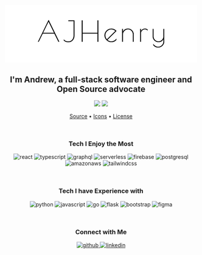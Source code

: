 <p align='center'>
  <img src='./resources/header.png' />
</p>

<h2 align='center'>I'm Andrew, a full-stack software engineer and Open Source advocate</h2>

<p align='center'>
<a href='https://gpvc.arturio.dev/AJHenry'><img src='https://gpvc.arturio.dev/AJHenry'/></a>
<a href='https://github.com/AJHenry'><img src='https://img.shields.io/github/followers/AJHenry?style=social'/></a>
</p>

<p align='center'>
  <a href='https://github.com/AJHenry/AJHenry/blob/master/README.md'>Source</a> •
  <a href='https://simpleicons.org/'>Icons</a> •
  <a href='https://github.com/AJHenry/AJHenry/blob/master/LICENSE'>License</a>
</p>

<br/>
<h3 align='center'>Tech I Enjoy the Most</h3>
<p align='center'>

<img src='https://cdn.jsdelivr.net/npm/simple-icons@3.0.1/icons/react.svg' alt='react' width='70' height='60'/>

<img src='https://cdn.jsdelivr.net/npm/simple-icons@3.0.1/icons/typescript.svg' alt='typescript' width='70' height='60'/>

<img src='https://cdn.jsdelivr.net/npm/simple-icons@3.0.1/icons/graphql.svg' alt='graphql' width='70' height='60'/>

<img src='https://cdn.jsdelivr.net/npm/simple-icons@3.0.1/icons/serverless.svg' alt='serverless' width='70' height='60'/>

<img src='https://cdn.jsdelivr.net/npm/simple-icons@3.0.1/icons/firebase.svg' alt='firebase' width='70' height='60'/>

<img src='https://cdn.jsdelivr.net/npm/simple-icons@3.0.1/icons/postgresql.svg' alt='postgresql' width='70' height='60'/>

<img src='https://cdn.jsdelivr.net/npm/simple-icons@3.0.1/icons/amazonaws.svg' alt='amazonaws' width='70' height='60'/>

<img src='https://cdn.jsdelivr.net/npm/simple-icons@3.0.1/icons/tailwindcss.svg' alt='tailwindcss' width='70' height='60'/>
</p>

<br/>
<h3 align='center'>Tech I have Experience with</h3>
<p align='center'>
<img src='https://cdn.jsdelivr.net/npm/simple-icons@3.0.1/icons/python.svg' alt='python' width='70' height='60'/>

<img src='https://cdn.jsdelivr.net/npm/simple-icons@3.0.1/icons/javascript.svg' alt='javascript' width='70' height='60'/>

<img src='https://cdn.jsdelivr.net/npm/simple-icons@3.0.1/icons/go.svg' alt='go' width='70' height='60'/>

<img src='https://cdn.jsdelivr.net/npm/simple-icons@3.0.1/icons/flask.svg' alt='flask' width='70' height='60'/>

<img src='https://cdn.jsdelivr.net/npm/simple-icons@3.0.1/icons/bootstrap.svg' alt='bootstrap' width='70' height='60'/>

<img src='https://cdn.jsdelivr.net/npm/simple-icons@3.0.1/icons/figma.svg' alt='figma' width='70' height='60'/>
</p>

<br/>
<h3 align='center'>Connect with Me</h3>
<p align='center'>
<a href='https://github.com/AJHenry'>
<img src='https://cdn.jsdelivr.net/npm/simple-icons@3.0.1/icons/github.svg' alt='github' width='70' height='60'/>
</a>
<a href='https://www.linkedin.com/in/drewjhenry/'>
<img src='https://cdn.jsdelivr.net/npm/simple-icons@3.0.1/icons/linkedin.svg' alt='linkedin' width='70' height='60'/>
</a>
</p>
